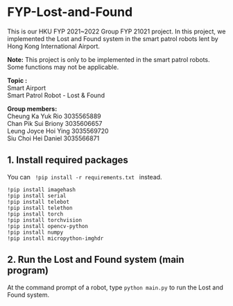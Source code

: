 # FYP-Lost-and-Found

This is our HKU FYP 2021~2022 Group FYP 21021 project. In this project, we implemented the Lost and Found system in the smart patrol robots lent by Hong Kong International Airport.<br /> 

**Note:** This project is only to be implemented in the smart patrol robots. Some functions may not be applicable.

**Topic :** <br />
Smart Airport <br />
Smart Patrol Robot - Lost & Found <br />


**Group members:** <br />
Cheung Ka Yuk Rio 3035565889 <br />
Chan Pik Sui Briony 3035606657 <br />
Leung Joyce Hoi Ying 3035569720 <br />
Siu Choi Hei Daniel 3035566871 <br />

## 1. Install required packages <br />

You can <code> !pip install -r requirements.txt </code> instead.

    !pip install imagehash 
    !pip install serial
    !pip install telebot 
    !pip install telethon 
    !pip install torch 
    !pip install torchvision 
    !pip install opencv-python 
    !pip install numpy 
    !pip install micropython-imghdr

## 2. Run the Lost and Found system (main program) <br />
At the command prompt of a robot, type <code>python main.py</code> to run the Lost and Found system.
